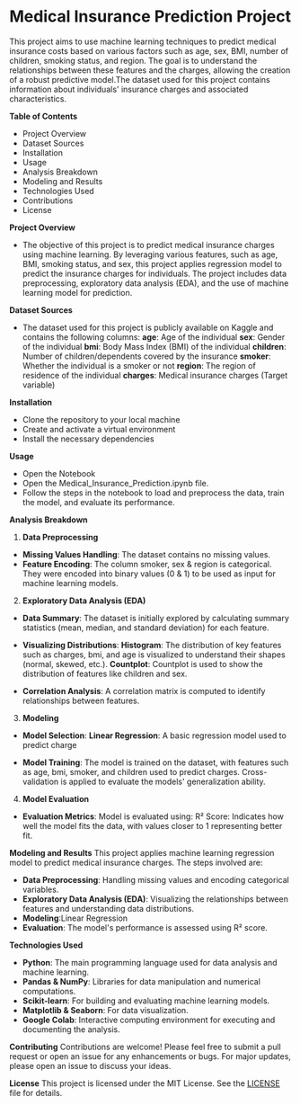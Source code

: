# **Medical Insurance Prediction Project**
This project aims to use machine learning techniques to predict medical insurance costs based on various factors such as age, sex, BMI, number of children, smoking status, and region. The goal is to understand the relationships between these features and the charges, allowing the creation of a robust predictive model.The dataset used for this project contains information about individuals' insurance charges and associated characteristics.

**Table of Contents**
- Project Overview
- Dataset Sources
- Installation
- Usage
- Analysis Breakdown
- Modeling and Results
- Technologies Used
- Contributions
- License

**Project Overview**
- The objective of this project is to predict medical insurance charges using machine learning. By leveraging various features, such as age, BMI, smoking status, and sex, this project applies regression model to predict the insurance charges for individuals. The project includes data preprocessing, exploratory data analysis (EDA), and the use of machine learning model for prediction.

**Dataset Sources**
- The dataset used for this project is publicly available on Kaggle and contains the following columns:
**age**: Age of the individual
**sex**: Gender of the individual
**bmi**: Body Mass Index (BMI) of the individual
**children**: Number of children/dependents covered by the insurance
**smoker**: Whether the individual is a smoker or not
**region**: The region of residence of the individual
**charges**: Medical insurance charges (Target variable)

**Installation**
- Clone the repository to your local machine
- Create and activate a virtual environment
- Install the necessary dependencies

**Usage**
- Open the Notebook
- Open the Medical_Insurance_Prediction.ipynb file.
- Follow the steps in the notebook to load and preprocess the data, train the model, and evaluate its performance.

**Analysis Breakdown**
1. **Data Preprocessing**
- **Missing Values Handling**:
The dataset contains no missing values.
- **Feature Encoding**:
The column smoker, sex & region is categorical. They were encoded into binary values (0 & 1) to be used as input for machine learning models.

2. **Exploratory Data Analysis (EDA)**
- **Data Summary**:
The dataset is initially explored by calculating summary statistics (mean, median, and standard deviation) for each feature.

- **Visualizing Distributions**:
**Histogram**: The distribution of key features such as charges, bmi, and age is visualized to understand their shapes (normal, skewed, etc.).
**Countplot**: Countplot is used to show the distribution of features like children and sex.

- **Correlation Analysis**:
A correlation matrix is computed to identify relationships between features. 

3. **Modeling**
- **Model Selection**:
**Linear Regression**: A basic regression model used to predict charge

- **Model Training**:
The model is trained on the dataset, with features such as age, bmi, smoker, and children used to predict charges. Cross-validation is applied to evaluate the models' generalization ability.

4. **Model Evaluation**
- **Evaluation Metrics**:
Model is evaluated using:
R² Score: Indicates how well the model fits the data, with values closer to 1 representing better fit.

**Modeling and Results**
This project applies machine learning regression model to predict medical insurance charges. The steps involved are:
- **Data Preprocessing**: Handling missing values and encoding categorical variables.
- **Exploratory Data Analysis (EDA)**: Visualizing the relationships between features and understanding data distributions.
- **Modeling**:Linear Regression
- **Evaluation**: The model's performance is assessed using R² score.

**Technologies Used**
- **Python**: The main programming language used for data analysis and machine learning.
- **Pandas & NumPy**: Libraries for data manipulation and numerical computations.
- **Scikit-learn**: For building and evaluating machine learning models.
- **Matplotlib & Seaborn**: For data visualization.
- **Google Colab**: Interactive computing environment for executing and documenting the analysis.

**Contributing**
Contributions are welcome! Please feel free to submit a pull request or open an issue for any enhancements or bugs. For major updates, please open an issue to discuss your ideas.

**License**
This project is licensed under the MIT License. See the [LICENSE](LICENSE) file for details.
